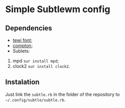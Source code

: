 # Simple Subtlewm config

Dependencies
------------
* [tewi font](https://github.com/lucy/tewi-font);
* [compton](https://github.com/chjj/compton);
* Sublets:
 1. mpd ```sur install mpd```;
 2. clock2 ```sur install clock2```.

Instalation
------------
Just link the ```subtle.rb``` in the folder of the repository to ```~/.config/subtle/subtle.rb```.
